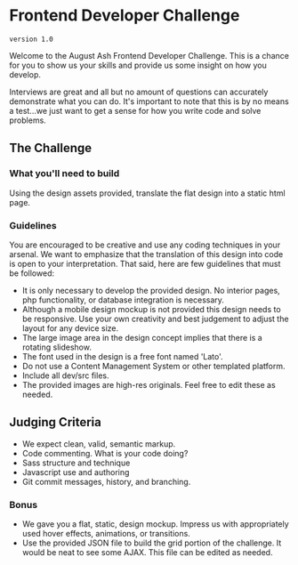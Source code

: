 # Frontend Developer Challenge

`version 1.0`

Welcome to the August Ash Frontend Developer Challenge. This is a chance for you to show us your skills and provide us some insight on how you develop.

Interviews are great and all but no amount of questions can accurately demonstrate what you can do. It's important to note that this is by no means a test...we just want to get a sense for how you write code and solve problems.

## The Challenge 

### What you'll need to build

Using the design assets provided, translate the flat design into a static html page.

### Guidelines

You are encouraged to be creative and use any coding techniques in your arsenal. We want to emphasize that the translation of this design into code is open to your interpretation. That said, here are few guidelines that must be followed:

* It is only necessary to develop the provided design. No interior pages, php functionality, or database integration is necessary. 
* Although a mobile design mockup is not provided this design needs to be responsive. Use your own creativity and best judgement to adjust the layout for any device size.
* The large image area in the design concept implies that there is a rotating slideshow.
* The font used in the design is a free font named 'Lato'.
* Do not use a Content Management System or other templated platform.
* Include all dev/src files.
* The provided images are high-res originals. Feel free to edit these as needed.

## Judging Criteria
* We expect clean, valid, semantic markup.
* Code commenting. What is your code doing?
* Sass structure and technique
* Javascript use and authoring
* Git commit messages, history, and branching.

### Bonus
* We gave you a flat, static, design mockup. Impress us with appropriately used hover effects, animations, or transitions.
* Use the provided JSON file to build the grid portion of the challenge. It would be neat to see some AJAX. This file can be edited as needed.

